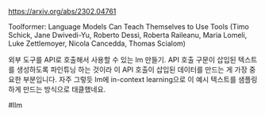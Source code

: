 https://arxiv.org/abs/2302.04761

Toolformer: Language Models Can Teach Themselves to Use Tools (Timo Schick, Jane Dwivedi-Yu, Roberto Dessì, Roberta Raileanu, Maria Lomeli, Luke Zettlemoyer, Nicola Cancedda, Thomas Scialom)

외부 도구를 API로 호출해서 사용할 수 있는 lm 만들기. API 호출 구문이 삽입된 텍스트를 생성하도록 파인튜닝 하는 것이라 이 API 호출이 삽입된 데이터를 만드는 게 가장 중요한 부분입니다. 자주 그렇듯 lm에 in-context learning으로 이 예시 텍스트를 샘플링하게 만드는 방식으로 태클했네요.

#llm 